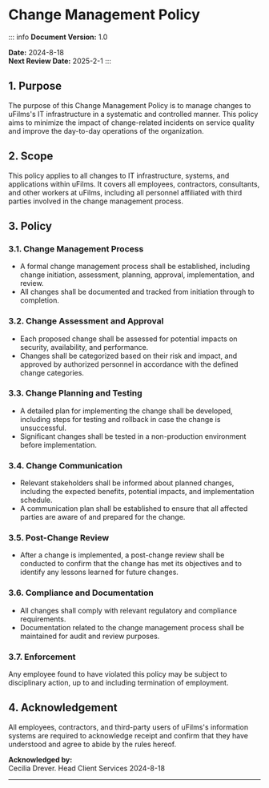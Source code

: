# Change Management Policy

::: info <Badge type="tip" text="Document Data:" />
**Document Version:** 1.0

**Date:** 2024-8-18  
**Next Review Date:** 2025-2-1
:::

## 1. Purpose

The purpose of this Change Management Policy is to manage changes to uFilms's IT infrastructure in a systematic and controlled manner. This policy aims to minimize the impact of change-related incidents on service quality and improve the day-to-day operations of the organization.

## 2. Scope

This policy applies to all changes to IT infrastructure, systems, and applications within uFilms. It covers all employees, contractors, consultants, and other workers at uFilms, including all personnel affiliated with third parties involved in the change management process.

## 3. Policy

### 3.1. Change Management Process

- A formal change management process shall be established, including change initiation, assessment, planning, approval, implementation, and review.
- All changes shall be documented and tracked from initiation through to completion.

### 3.2. Change Assessment and Approval

- Each proposed change shall be assessed for potential impacts on security, availability, and performance.
- Changes shall be categorized based on their risk and impact, and approved by authorized personnel in accordance with the defined change categories.

### 3.3. Change Planning and Testing

- A detailed plan for implementing the change shall be developed, including steps for testing and rollback in case the change is unsuccessful.
- Significant changes shall be tested in a non-production environment before implementation.

### 3.4. Change Communication

- Relevant stakeholders shall be informed about planned changes, including the expected benefits, potential impacts, and implementation schedule.
- A communication plan shall be established to ensure that all affected parties are aware of and prepared for the change.

### 3.5. Post-Change Review

- After a change is implemented, a post-change review shall be conducted to confirm that the change has met its objectives and to identify any lessons learned for future changes.

### 3.6. Compliance and Documentation

- All changes shall comply with relevant regulatory and compliance requirements.
- Documentation related to the change management process shall be maintained for audit and review purposes.

### 3.7. Enforcement

Any employee found to have violated this policy may be subject to disciplinary action, up to and including termination of employment.

## 4. Acknowledgement

All employees, contractors, and third-party users of uFilms's information systems are required to acknowledge receipt and confirm that they have understood and agree to abide by the rules hereof.

**Acknowledged by:**  
Cecilia Drever. Head Client Services
2024-8-18

---
